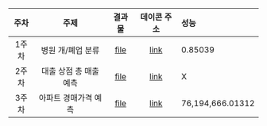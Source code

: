 | 주차 | 주제 | 결과물 | 데이콘 주소 | 성능 |
|:---:|:---:|:---:|:---:|:---|
| 1주차 | 병원 개/폐업 분류 | [file](https://github.com/Sejong-Kaggle-Challengers/jeongmin/blob/main/%EB%B3%91%EC%9B%90_%EA%B0%9C%ED%8F%90%EC%97%85_%EC%97%B0%EC%8A%B5_3.ipynb)| [link](https://dacon.io/competitions/official/9565/overview/)|0.85039|
| 2주차 | 대출 상점 총 매출 예측 | [file](https://github.com/Sejong-Kaggle-Challengers/jeongmin/blob/main/%EB%B3%91%EC%9B%90_%EA%B0%9C%ED%8F%90%EC%97%85/%EB%B3%91%EC%9B%90_%EA%B0%9C%ED%8F%90%EC%97%85_%EC%97%B0%EC%8A%B5_1.ipynb)| [link](https://dacon.io/competitions/official/136/overview/)| X |
| 3주차 | 아파트 경매가격 예측 | [file]()| [link](https://dacon.io/competitions/official/17801/overview/)| 76,194,666.01312	 |
